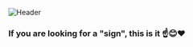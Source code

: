 ![Header](https://raw.githubusercontent.com/gist/jimmerioles/83f3eb44cec829dddb79f460f49e6284/raw/4bfd1d8f8495be1c14cec23d2217412607a388dc/brand-header-3waves-title-28px.svg)


### If you are looking for a "sign", this is it ☝️😊❤️




<!--
**jimmerioles/jimmerioles** is a ✨ _special_ ✨ repository because its `README.md` (this file) appears on your GitHub profile.

Here are some ideas to get you started:

- 🔭 I’m currently working on ...
- 🌱 I’m currently learning ...
- 👯 I’m looking to collaborate on ...
- 🤔 I’m looking for help with ...
- 💬 Ask me about ...
- 📫 How to reach me: ...
- 😄 Pronouns: ...
- ⚡ Fun fact: ...
-->
